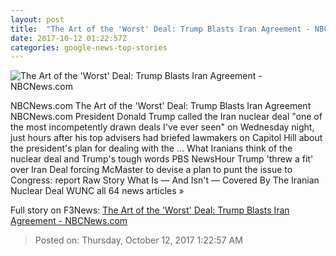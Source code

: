 ```yaml
---
layout: post
title:  "The Art of the 'Worst' Deal: Trump Blasts Iran Agreement - NBCNews.com"
date: 2017-10-12 01:22:57Z
categories: google-news-top-stories
---
```


![The Art of the 'Worst' Deal: Trump Blasts Iran Agreement - NBCNews.com](https://media3.s-nbcnews.com/j/newscms/2017_41/2186356/171011-donald-trump-speech-ac-552p_7eb9c0f1bd23a0e3d3a1c1b0dee7e314.nbcnews-fp-1200-630.jpg)

NBCNews.com The Art of the 'Worst' Deal: Trump Blasts Iran Agreement NBCNews.com President Donald Trump called the Iran nuclear deal "one of the most incompetently drawn deals I've ever seen" on Wednesday night, just hours after his top advisers had briefed lawmakers on Capitol Hill about the president's plan for dealing with the ... What Iranians think of the nuclear deal and Trump's tough words PBS NewsHour Trump 'threw a fit' over Iran Deal forcing McMaster to devise a plan to punt the issue to Congress: report Raw Story What Is — And Isn't — Covered By The Iranian Nuclear Deal WUNC all 64 news articles »


Full story on F3News: [The Art of the 'Worst' Deal: Trump Blasts Iran Agreement - NBCNews.com](http://www.f3nws.com/n/mbsptF)

> Posted on: Thursday, October 12, 2017 1:22:57 AM
